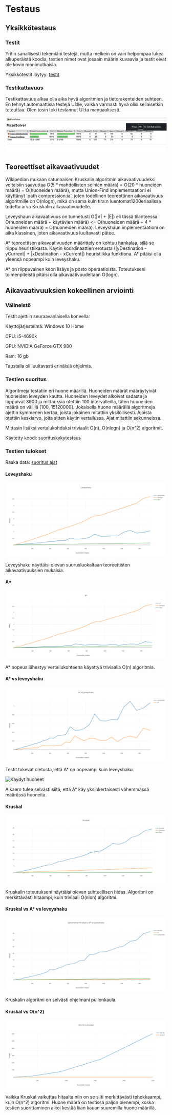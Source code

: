 # Testaus

## Yksikkötestaus

### Testit

Yritin sanallisesti tekemiäni testejä, mutta melkein on vain helpompaa lukea alkuperäistä koodia, testien nimet ovat josaain määrin kuvaavia ja testit eivät ole kovin monimutkaisia. 

Yksikkötestit löytyy: [testit](https://github.com/SkarpAnton/labyrintin-ratkoja/tree/master/MazeSolver/src/test/java/tests/junit)

### Testikattavuus

Testikattavuus alkaa olla aika hyvä algoritmien ja tietorakenteiden suhteen. En tehnyt automaattisia testejä UI:lle, vaikka varmasti hyvä olisi sellaisetkin toteuttaa. Olen tosin toki testannut UI:ta manuaalisesti.

![Testikattavuus](https://github.com/SkarpAnton/labyrintin-ratkoja/blob/master/dokumentaatio/kuvat/Testikattavuus.png)


## Teoreettiset aikavaativuudet

Wikipedian mukaan satunnaisen Kruskalin algoritmin aikavaativuudeksi voitaisiin saavuttaa O(5 * mahdollisten seinien määrä) = O(20 * huoneiden määrä) = O(huoneiden määrä), mutta Union-Find implementaationi ei käyttänyt 'path compression:ia', joten todellinen teoreettinen aikavaativuus algoritmille on O(nlogn), mikä on sama kuin tira:n luentomat1200eriaalissa todettu arvo Kruskalin aikavaativuudelle.

Leveyshaun aikavaativuus on tunnetusti O(|V| + |E|) eli tässä tilanteessa O(huoneiden määrä + käytävien määrä) <= O(huoneiden määrä + 4 * huoneiden määrä) = O(huoneiden määrä). Leveyshaun implementaationi on aika klassinen, joten aikavaativuus luultavasti pätee. 


A* teoreettisen aikavaativuuden määrittely on kohtuu hankalaa, sillä se riippu heuristiikasta. Käytin koordinaattien erotusta 
(|yDestination - yCurrent| + |xDestination - xCurrent|)
heuristiikka funktiona. A* pitäisi olla yleensä nopeampi kuin leveyshaku.

A* on riippuvainen keon lisäys ja posto operaatioista. Toteutukseni toimenpiteistä pitäisi olla aikavaativuudeltaan O(logn).

## Aikavaativuuksien kokeellinen arviointi

### Välineistö

Testit ajettiin seuraavanlaisella koneella:

Käyttöjärjestelmä: Windows 10 Home

CPU: i5-4690k

GPU: NVIDIA GeForce GTX 980

Ram: 16 gb

Taustalla oli luultavasti erinäisiä ohjelmia.

### Testien suoritus


Algoritmeja testatiin eri huone määrillä. Huoneiden määrät määräytyivät huoneiden leveyden kautta. Huoneiden leveydet alkoivat sadasta ja loppuivat 3900 ja mittauksia otettiin 100 intervalleilla, täten huoneiden määrä on välillä [100, 15120000]. Jokaisella huone määrällä algoritmeja ajettin kymmenen kertaa, joista jokainen mitattiin yksilöllisesti. Ajoista otettiin keskiarvo, joita sitten käytin vertailussa. Ajat mitattiin sekunneissa.

Mittasin lisäksi vertalukohdaksi triviaalit O(n), O(nlogn) ja O(n^2) algoritmit.

Käytetty koodi: [suorituskykytestaus](https://github.com/SkarpAnton/labyrintin-ratkoja/tree/master/MazeSolver/src/test/java/tests/performance)


### Testien tulokset

Raaka data: [suoritus ajat](https://github.com/SkarpAnton/labyrintin-ratkoja/blob/master/dokumentaatio/suoritusajat.md)

#### Leveyshaku

![Leveyshaku](https://github.com/SkarpAnton/labyrintin-ratkoja/blob/master/dokumentaatio/kuvat/Leveyshaku.png)

Leveyshaku näyttäisi olevan suurusluokaltaan teoreettisten aikavaativuuksien mukaisia.

#### A*

![A*](https://github.com/SkarpAnton/labyrintin-ratkoja/blob/master/dokumentaatio/kuvat/AStar.png)

A* nopeus lähestyy vertailukohteena käyettyä triviaalia O(n) algoritmia.

#### A* vs leveyshaku

![A* vs Leveyshaku](https://github.com/SkarpAnton/labyrintin-ratkoja/blob/master/dokumentaatio/kuvat/AStar_vs_Leveyshaku.png)

Testit tukevat oletusta, että A* on nopeampi kuin leveyshaku. 

![Kaydyt huoneet](https://github.com/SkarpAnton/labyrintin-ratkoja/blob/master/dokumentaatio/kuvat/K%C3%A4ydyt_huoneet.png)

Aikaero tulee selvästi siitä, että A* käy yksinkertaisesti vähemmässä määrässä huoneita.

#### Kruskal

![Kruskal](https://github.com/SkarpAnton/labyrintin-ratkoja/blob/master/dokumentaatio/kuvat/Kruskal.png)

Kruskalin toteutukseni näyttäisi olevan suhteellisen hidas. Algoritmi on merkittävästi hitaampi, kuin triviaali O(nlon) algoritmi. 

#### Kruskal vs A* vs leveyshaku

![Kruskal vs A* vs leveyshaku](https://github.com/SkarpAnton/labyrintin-ratkoja/blob/master/dokumentaatio/kuvat/SatunnainenKruskal_vs_AStar_vs_Leveyshaku.png)

Kruskalin algoritmi on selvästi ohjelmani pullonkaula.

#### Kruskal vs O(n^2)

![O(n^2) vs Kruskal](https://github.com/SkarpAnton/labyrintin-ratkoja/blob/master/dokumentaatio/kuvat/O(n%5E2)_vs_Kruskal.png)

Vaikka Kruskal vaikuttaa hitaalta niin on se silti merkittävästi tehokkaampi, kuin O(n^2) algoritmi. Huone määrä on testissä paljon pienempi, koska testien suorittaminen alkoi kestää liian kauan suuremilla huone määrillä.












